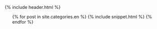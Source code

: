 ---
---
<html>
<head>
  <meta http-equiv="Content-Type" content="text/html; charset=utf-8"/>
  <link rel='stylesheet' href='/css/toc.css' type='text/css'/>
</head>
<body>

<div class='wrap'>
  {% include header.html %}
  <ul class='toc handwriting'>
    {% for post in site.categories.en %}
      {% include snippet.html %}
    {% endfor %}
  </ul>
</div>

</body>
</html>
